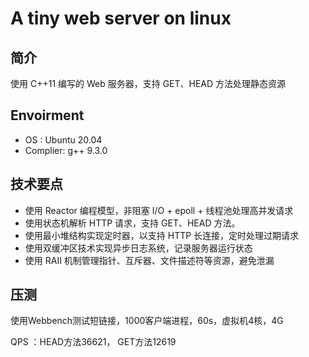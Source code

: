 # A tiny web server on linux

## 简介

使用 C++11 编写的 Web 服务器，支持 GET、HEAD 方法处理静态资源


## Envoirment
+ OS : Ubuntu 20.04
+ Complier: g++ 9.3.0

## 技术要点

+ 使用 Reactor 编程模型，非阻塞 I/O + epoll + 线程池处理高并发请求 
+ 使用状态机解析 HTTP 请求，支持 GET、HEAD 方法。 
+ 使用最小堆结构实现定时器，以支持 HTTP 长连接，定时处理过期请求 
+ 使用双缓冲区技术实现异步日志系统，记录服务器运行状态 
+ 使用 RAII 机制管理指针、互斥器、文件描述符等资源，避免泄漏

## 压测
使用Webbench测试短链接，1000客户端进程，60s，虚拟机4核，4G

QPS ：HEAD方法36621， GET方法12619
